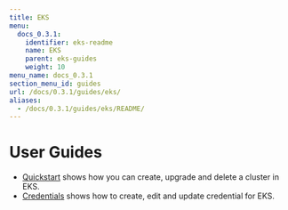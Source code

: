 ```yaml
---
title: EKS
menu:
  docs_0.3.1:
    identifier: eks-readme
    name: EKS
    parent: eks-guides
    weight: 10
menu_name: docs_0.3.1
section_menu_id: guides
url: /docs/0.3.1/guides/eks/
aliases:
  - /docs/0.3.1/guides/eks/README/
---
```


# User Guides

- [Quickstart](/docs/guides/eks/quickstart/) shows how you can create, upgrade and delete a cluster in EKS.
- [Credentials](/docs/guides/eks/credentials/) shows how to create, edit and update credential for EKS.
